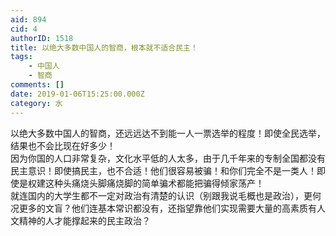```yaml
---
aid: 894
cid: 4
authorID: 1518
title: 以绝大多数中国人的智商，根本就不适合民主！
tags:
    - 中国人
    - 智商
comments: []
date: 2019-01-06T15:25:00.000Z
category: 水
---
```


以绝大多数中国人的智商，还远远达不到能一人一票选举的程度！即使全民选举，结果也不会比现在好多少！  
因为你国的人口非常复杂，文化水平低的人太多，由于几千年来的专制全国都没有民主意识！即使搞民主，也不合适！他们很容易被骗！和你们完全不是一类人！即使是权建这种头痛烧头脚痛烧脚的简单骗术都能把骗得倾家荡产！  
就连国内的大学生都不一定对政治有清楚的认识（别跟我说毛概也是政治），更何况更多的文盲？他们连基本常识都没有，还指望靠他们实现需要大量的高素质有人文精神的人才能撑起来的民主政治？
